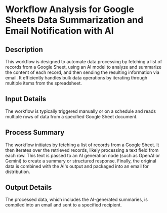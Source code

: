 # Workflow Analysis for Google Sheets Data Summarization and Email Notification with AI

## Description
This workflow is designed to automate data processing by fetching a list of records from a Google Sheet, using an AI model to analyze and summarize the content of each record, and then sending the resulting information via email. It efficiently handles bulk data operations by iterating through multiple items from the spreadsheet.

## Input Details
The workflow is typically triggered manually or on a schedule and reads multiple rows of data from a specified Google Sheet document.

## Process Summary
The workflow initiates by fetching a list of records from a Google Sheet. It then iterates over the retrieved records, likely processing a text field from each row. This text is passed to an AI generation node (such as OpenAI or Gemini) to create a summary or structured response. Finally, the original data is combined with the AI's output and packaged into an email for distribution.

## Output Details
The processed data, which includes the AI-generated summaries, is compiled into an email and sent to a specified recipient.
